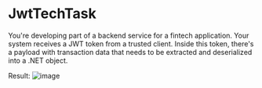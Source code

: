 # JwtTechTask
You're developing part of a backend service for a fintech application. Your system receives a JWT token from a trusted client. Inside this token, there's a payload with transaction data that needs to be extracted and deserialized into a .NET object.

Result:
![image](https://github.com/user-attachments/assets/73174a82-f736-49ab-9930-c66a86a00470)



